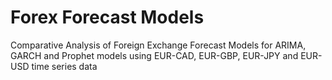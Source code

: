 # Forex Forecast Models
Comparative Analysis of Foreign Exchange Forecast Models for ARIMA, GARCH and Prophet models using EUR-CAD, EUR-GBP, EUR-JPY and EUR-USD time series data
